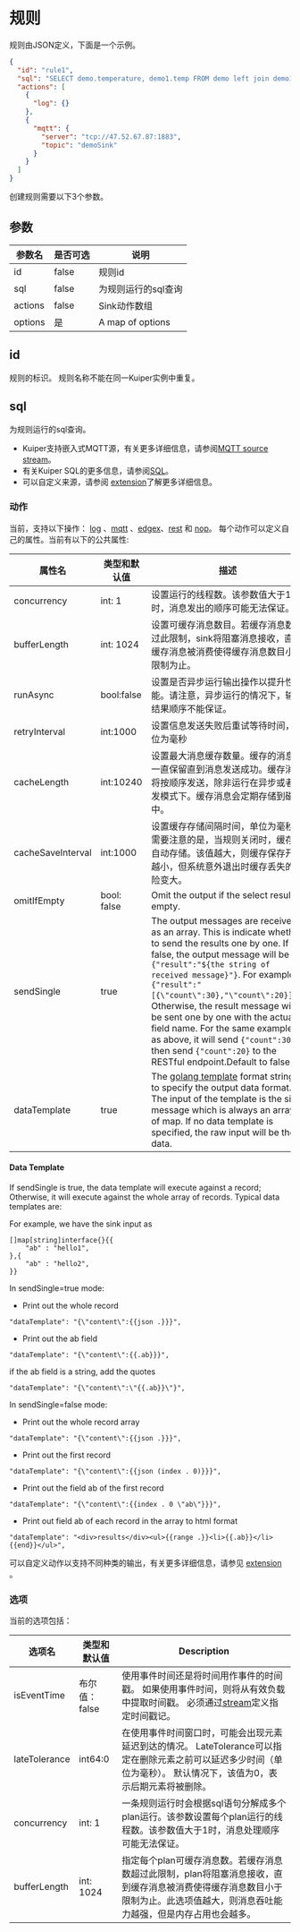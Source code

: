 # 规则

规则由JSON定义，下面是一个示例。

```json
{
  "id": "rule1",
  "sql": "SELECT demo.temperature, demo1.temp FROM demo left join demo1 on demo.timestamp = demo1.timestamp where demo.temperature > demo1.temp GROUP BY demo.temperature, HOPPINGWINDOW(ss, 20, 10)",
  "actions": [
    {
      "log": {}
    },
    {
      "mqtt": {
        "server": "tcp://47.52.67.87:1883",
        "topic": "demoSink"
      }
    }
  ]
}
```

创建规则需要以下3个参数。

## 参数

| 参数名 | 是否可选 | 说明                |
| ------------- | -------- | ------------------------------------------------------------ |
| id | false   | 规则id |
| sql        | false   | 为规则运行的sql查询 |
| actions           | false    | Sink动作数组 |
| options           | 是       | A map of options        |

## id

规则的标识。 规则名称不能在同一Kuiper实例中重复。

## sql

为规则运行的sql查询。

- Kuiper支持嵌入式MQTT源，有关更多详细信息，请参阅[MQTT source stream](sources/mqtt.md)。
- 有关Kuiper SQL的更多信息，请参阅[SQL](../sqls/overview.md)。
- 可以自定义来源，请参阅 [extension](../extension/overview.md)了解更多详细信息。

### 动作

当前，支持以下操作： [log](sinks/logs.md) 、[mqtt](sinks/mqtt.md) 、[edgex](sinks/edgex.md)、[rest](sinks/rest.md) 和 [nop](sinks/nop.md)。 每个动作可以定义自己的属性。当前有以下的公共属性:

| 属性名 | 类型和默认值 | 描述                                                  |
| ------------- | -------- | ------------------------------------------------------------ |
| concurrency | int: 1   | 设置运行的线程数。该参数值大于1时，消息发出的顺序可能无法保证。 |
| bufferLength | int: 1024   | 设置可缓存消息数目。若缓存消息数超过此限制，sink将阻塞消息接收，直到缓存消息被消费使得缓存消息数目小于限制为止。|
| runAsync        | bool:false   | 设置是否异步运行输出操作以提升性能。请注意，异步运行的情况下，输出结果顺序不能保证。  |
| retryInterval   | int:1000   | 设置信息发送失败后重试等待时间，单位为毫秒|
| cacheLength     | int:10240   | 设置最大消息缓存数量。缓存的消息会一直保留直到消息发送成功。缓存消息将按顺序发送，除非运行在异步或者并发模式下。缓存消息会定期存储到磁盘中。  |
| cacheSaveInterval  | int:1000   | 设置缓存存储间隔时间，单位为毫秒。需要注意的是，当规则关闭时，缓存会自动存储。该值越大，则缓存保存开销越小，但系统意外退出时缓存丢失的风险变大。 |
| omitIfEmpty | bool: false | Omit the output if the select result is empty. |
| sendSingle        | true     | The output messages are received as an array. This is indicate whether to send the results one by one. If false, the output message will be ``{"result":"${the string of received message}"}``. For example, ``{"result":"[{\"count\":30},"\"count\":20}]"}``. Otherwise, the result message will be sent one by one with the actual field name. For the same example as above, it will send ``{"count":30}``, then send ``{"count":20}`` to the RESTful endpoint.Default to false. |
| dataTemplate      | true     | The [golang template](https://golang.org/pkg/html/template) format string to specify the output data format. The input of the template is the sink message which is always an array of map. If no data template is specified, the raw input will be the data. |

#### Data Template
If sendSingle is true, the data template will execute against a record; Otherwise, it will execute against the whole array of records. Typical data templates are:

For example, we have the sink input as 
```
[]map[string]interface{}{{
    "ab" : "hello1",
},{
    "ab" : "hello2",
}}
```

In sendSingle=true mode:
- Print out the whole record

```
"dataTemplate": "{\"content\":{{json .}}}",
```
- Print out the ab field

```
"dataTemplate": "{\"content\":{{.ab}}}",
```

if the ab field is a string, add the quotes
```
"dataTemplate": "{\"content\":\"{{.ab}}\"}",
```

In sendSingle=false mode:
- Print out the whole record array

```
"dataTemplate": "{\"content\":{{json .}}}",
```
- Print out the first record
```
"dataTemplate": "{\"content\":{{json (index . 0)}}}",
```
- Print out the field ab of the first record

```
"dataTemplate": "{\"content\":{{index . 0 \"ab\"}}}",
```
- Print out field ab of each record in the array to html format
```
"dataTemplate": "<div>results</div><ul>{{range .}}<li>{{.ab}}</li>{{end}}</ul>",
```


可以自定义动作以支持不同种类的输出，有关更多详细信息，请参见 [extension](../extension/overview.md) 。

### 选项
当前的选项包括：

| 选项名 | 类型和默认值 | Description                                                  |
| ------------- | -------- | ------------------------------------------------------------ |
| isEventTime | 布尔值：false | 使用事件时间还是将时间用作事件的时间戳。 如果使用事件时间，则将从有效负载中提取时间戳。 必须通过[stream]([extension](../sqls/streams.md))定义指定时间戳记。 |
| lateTolerance        | int64:0   | 在使用事件时间窗口时，可能会出现元素延迟到达的情况。 LateTolerance可以指定在删除元素之前可以延迟多少时间（单位为毫秒）。 默认情况下，该值为0，表示后期元素将被删除。 |
| concurrency | int: 1   | 一条规则运行时会根据sql语句分解成多个plan运行。该参数设置每个plan运行的线程数。该参数值大于1时，消息处理顺序可能无法保证。 |
| bufferLength | int: 1024   | 指定每个plan可缓存消息数。若缓存消息数超过此限制，plan将阻塞消息接收，直到缓存消息被消费使得缓存消息数目小于限制为止。此选项值越大，则消息吞吐能力越强，但是内存占用也会越多。|
